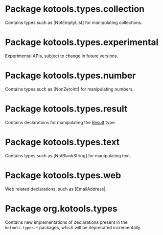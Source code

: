# Package kotools.types.collection

Contains types such as [NotEmptyList] for manipulating collections.

# Package kotools.types.experimental

Experimental APIs, subject to change in future versions.

# Package kotools.types.number

Contains types such as [NonZeroInt] for manipulating numbers.

# Package kotools.types.result

Contains declarations for manipulating the
[Result](https://kotlinlang.org/api/latest/jvm/stdlib/kotlin/-result) type.

# Package kotools.types.text

Contains types such as [NotBlankString] for manipulating text.

# Package kotools.types.web

Web related declarations, such as [EmailAddress].

# Package org.kotools.types

Contains new implementations of declarations present in the `kotools.types.*`
packages, which will be deprecated incrementally.
